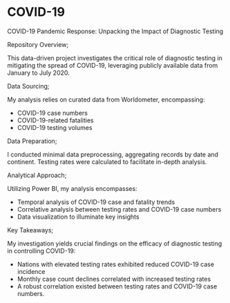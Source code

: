 # COVID-19
COVID-19 Pandemic Response: Unpacking the Impact of Diagnostic Testing

Repository Overview;

This data-driven project investigates the critical role of diagnostic testing in mitigating the spread of COVID-19, leveraging publicly available data from January to July 2020.

Data Sourcing;

My analysis relies on curated data from Worldometer, encompassing:

- COVID-19 case numbers
- COVID-19-related fatalities
- COVID-19 testing volumes

Data Preparation;

I conducted minimal data preprocessing, aggregating records by date and continent. Testing rates were calculated to facilitate in-depth analysis.

Analytical Approach;

Utilizing Power BI, my analysis encompasses:

- Temporal analysis of COVID-19 case and fatality trends
- Correlative analysis between testing rates and COVID-19 case numbers
- Data visualization to illuminate key insights

Key Takeaways;

My investigation yields crucial findings on the efficacy of diagnostic testing in controlling COVID-19:

- Nations with elevated testing rates exhibited reduced COVID-19 case incidence
- Monthly case count declines correlated with increased testing rates
- A robust correlation existed between testing rates and COVID-19 case numbers.
